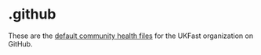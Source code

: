 # .github

These are the [default community health files](https://help.github.com/en/articles/creating-a-default-community-health-file-for-your-organization) for the UKFast organization on GitHub.